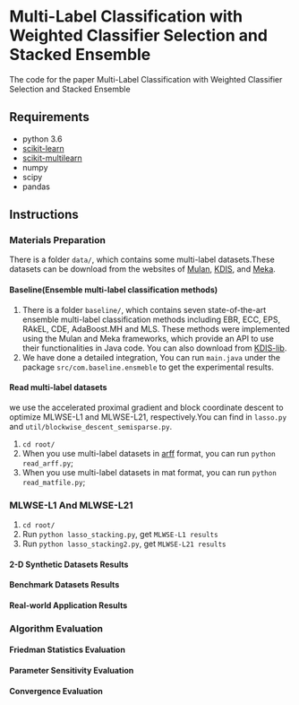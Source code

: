 # Multi-Label Classification with Weighted Classifier Selection and Stacked Ensemble

The code for the paper Multi-Label Classification with Weighted Classifier Selection and Stacked Ensemble

## Requirements

* python 3.6
* [scikit-learn](https://scikit-learn.org/)
* [scikit-multilearn](http://scikit.ml/api/skmultilearn.html)
* numpy
* scipy
* pandas

## Instructions

### Materials Preparation

There is a folder `data/`, which contains some multi-label datasets.These datasets can be download from the websites of [Mulan](http://mulan.sourceforge.net/), [KDIS](http://www.uco.es/kdis/mllresources/), and [Meka](http://waikato.github.io/meka/datasets/).

#### Baseline(Ensemble multi-label classification methods)
1. There is a folder `baseline/`, which contains seven state-of-the-art ensemble multi-label classification methods including EBR, ECC, EPS, RAkEL, CDE, AdaBoost.MH and MLS. These methods were implemented using the Mulan and Meka frameworks, which provide an API to use their functionalities in Java code. You can also download from [KDIS-lib](https://github.com/kdis-lab/ExecuteMulan).
2. We have done a detailed integration, You can run `main.java` under the package `src/com.baseline.ensmeble` to get the experimental results.

#### Read multi-label datasets

we use the accelerated proximal gradient and block coordinate descent to optimize MLWSE-L1 and MLWSE-L21, respectively.You can find in `lasso.py` and `util/blockwise_descent_semisparse.py`.
1. `cd root/`
2. When you use multi-label datasets in [arff](https://pypi.org/project/arff/0.9/) format, you can run `python read_arff.py`;
3. When you use multi-label datasets in mat format, you can run `python read_matfile.py`;

### MLWSE-L1 And MLWSE-L21
1. `cd root/`
2. Run `python lasso_stacking.py`, get `MLWSE-L1 results`
3. Run `python lasso_stacking2.py`, get `MLWSE-L21 results`

#### 2-D Synthetic Datasets Results


#### Benchmark Datasets Results


#### Real-world Application Results


### Algorithm Evaluation

#### Friedman Statistics Evaluation


#### Parameter Sensitivity Evaluation 


#### Convergence Evaluation













